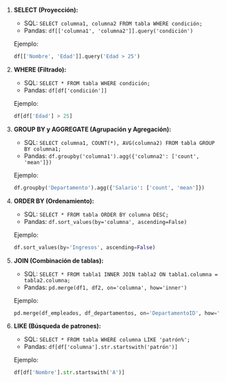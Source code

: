 1. **SELECT (Proyección):**
   - SQL: `SELECT columna1, columna2 FROM tabla WHERE condición;`
   - Pandas: `df[['columna1', 'columna2']].query('condición')`

   Ejemplo:
   ```python
   df[['Nombre', 'Edad']].query('Edad > 25')
   ```

2. **WHERE (Filtrado):**
   - SQL: `SELECT * FROM tabla WHERE condición;`
   - Pandas: `df[df['condición']]`

   Ejemplo:
   ```python
   df[df['Edad'] > 25]
   ```

3. **GROUP BY y AGGREGATE (Agrupación y Agregación):**
   - SQL: `SELECT columna1, COUNT(*), AVG(columna2) FROM tabla GROUP BY columna1;`
   - Pandas: `df.groupby('columna1').agg({'columna2': ['count', 'mean']})`

   Ejemplo:
   ```python
   df.groupby('Departamento').agg({'Salario': ['count', 'mean']})
   ```

4. **ORDER BY (Ordenamiento):**
   - SQL: `SELECT * FROM tabla ORDER BY columna DESC;`
   - Pandas: `df.sort_values(by='columna', ascending=False)`

   Ejemplo:
   ```python
   df.sort_values(by='Ingresos', ascending=False)
   ```

5. **JOIN (Combinación de tablas):**
   - SQL: `SELECT * FROM tabla1 INNER JOIN tabla2 ON tabla1.columna = tabla2.columna;`
   - Pandas: `pd.merge(df1, df2, on='columna', how='inner')`

   Ejemplo:
   ```python
   pd.merge(df_empleados, df_departamentos, on='DepartamentoID', how='inner')
   ```

6. **LIKE (Búsqueda de patrones):**
   - SQL: `SELECT * FROM tabla WHERE columna LIKE 'patrón%';`
   - Pandas: `df[df['columna'].str.startswith('patrón')]`

   Ejemplo:
   ```python
   df[df['Nombre'].str.startswith('A')]
   ```